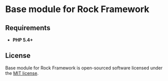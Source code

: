 Base module for Rock Framework
=================

Requirements
-------------------
 * **PHP 5.4+**

License
-------------------

Base module for Rock Framework is open-sourced software licensed under the [MIT license](http://opensource.org/licenses/MIT).